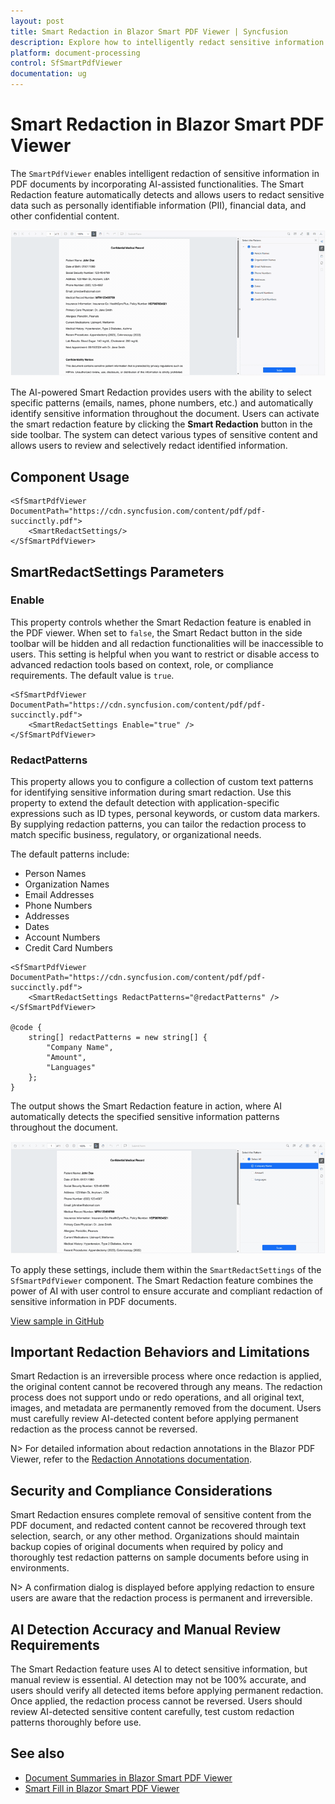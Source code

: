 ```yaml
---
layout: post
title: Smart Redaction in Blazor Smart PDF Viewer | Syncfusion
description: Explore how to intelligently redact sensitive information using AI-powered Smart Redaction in your Blazor applications.
platform: document-processing
control: SfSmartPdfViewer
documentation: ug
---
```


# Smart Redaction in Blazor Smart PDF Viewer

The `SmartPdfViewer` enables intelligent redaction of sensitive information in PDF documents by incorporating AI-assisted functionalities. The Smart Redaction feature automatically detects and allows users to redact sensitive data such as personally identifiable information (PII), financial data, and other confidential content.

![Smart Redaction](images/smart-redaction.gif)

The AI-powered Smart Redaction provides users with the ability to select specific patterns (emails, names, phone numbers, etc.) and automatically identify sensitive information throughout the document. Users can activate the smart redaction feature by clicking the **Smart Redaction** button in the side toolbar. The system can detect various types of sensitive content and allows users to review and selectively redact identified information.

## Component Usage

```cshtml
<SfSmartPdfViewer DocumentPath="https://cdn.syncfusion.com/content/pdf/pdf-succinctly.pdf">
    <SmartRedactSettings/>
</SfSmartPdfViewer>
```

## SmartRedactSettings Parameters

### Enable
This property controls whether the Smart Redaction feature is enabled in the PDF viewer. When set to `false`, the Smart Redact button in the side toolbar will be hidden and all redaction functionalities will be inaccessible to users. This setting is helpful when you want to restrict or disable access to advanced redaction tools based on context, role, or compliance requirements. The default value is `true`.

```cshtml
<SfSmartPdfViewer DocumentPath="https://cdn.syncfusion.com/content/pdf/pdf-succinctly.pdf">
    <SmartRedactSettings Enable="true" />
</SfSmartPdfViewer>
```

### RedactPatterns
This property allows you to configure a collection of custom text patterns for identifying sensitive information during smart redaction. Use this property to extend the default detection with application-specific expressions such as ID types, personal keywords, or custom data markers. By supplying redaction patterns, you can tailor the redaction process to match specific business, regulatory, or organizational needs.

The default patterns include:
- Person Names
- Organization Names  
- Email Addresses
- Phone Numbers
- Addresses
- Dates
- Account Numbers
- Credit Card Numbers

```cshtml
<SfSmartPdfViewer DocumentPath="https://cdn.syncfusion.com/content/pdf/pdf-succinctly.pdf">
    <SmartRedactSettings RedactPatterns="@redactPatterns" />
</SfSmartPdfViewer>

@code {
    string[] redactPatterns = new string[] {
        "Company Name", 
        "Amount",
        "Languages"
    };
}
```
The output shows the Smart Redaction feature in action, where AI automatically detects the specified sensitive information patterns throughout the document.

![Redact Patterns in Smart Redaction](images/redact-patterns.gif)

To apply these settings, include them within the `SmartRedactSettings` of the `SfSmartPdfViewer` component. The Smart Redaction feature combines the power of AI with user control to ensure accurate and compliant redaction of sensitive information in PDF documents.

[View sample in GitHub](https://github.com/SyncfusionExamples/blazor-smart-pdf-viewer-examples/tree/master/Smart%20Redaction)

## Important Redaction Behaviors and Limitations

Smart Redaction is an irreversible process where once redaction is applied, the original content cannot be recovered through any means. The redaction process does not support undo or redo operations, and all original text, images, and metadata are permanently removed from the document. Users must carefully review AI-detected content before applying permanent redaction as the process cannot be reversed.

N> For detailed information about redaction annotations in the Blazor PDF Viewer, refer to the [Redaction Annotations documentation](./../../../PDF/PDF-Viewer/blazor/annotation/redaction-annotation).

## Security and Compliance Considerations

Smart Redaction ensures complete removal of sensitive content from the PDF document, and redacted content cannot be recovered through text selection, search, or any other method. Organizations should maintain backup copies of original documents when required by policy and thoroughly test redaction patterns on sample documents before using in environments.

N> A confirmation dialog is displayed before applying redaction to ensure users are aware that the redaction process is permanent and irreversible.

## AI Detection Accuracy and Manual Review Requirements

The Smart Redaction feature uses AI to detect sensitive information, but manual review is essential. AI detection may not be 100% accurate, and users should verify all detected items before applying permanent redaction. Once applied, the redaction process cannot be reversed. Users should review AI-detected sensitive content carefully, test custom redaction patterns thoroughly before use.

## See also

* [Document Summaries in Blazor Smart PDF Viewer](./document-summarizer)
* [Smart Fill in Blazor Smart PDF Viewer](./smart-fill)